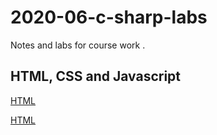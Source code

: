 # 2020-06-c-sharp-labs

Notes and labs for course work .

## HTML, CSS and Javascript

[HTML](HTML)

[HTML](HTML/README.md)

